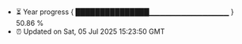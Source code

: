 - ⏳ Year progress { ███████████████▁▁▁▁▁▁▁▁▁▁▁▁▁▁▁ } 50.86 %
- ⏰ Updated on Sat, 05 Jul 2025 15:23:50 GMT

